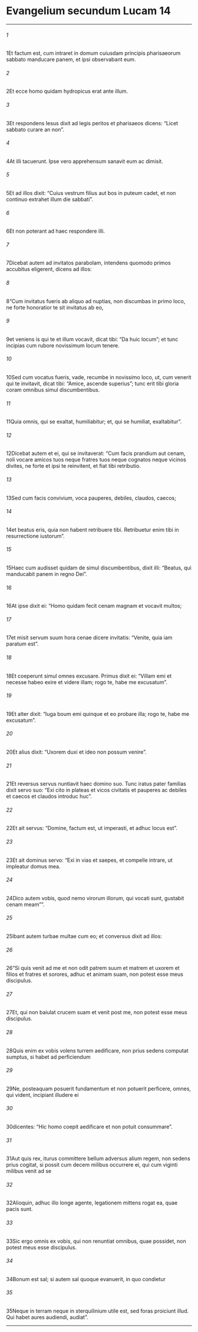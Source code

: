 
# Evangelium secundum Lucam 14
***
###### 1
<span class=vrs>1</span>Et factum est, cum intraret in domum cuiusdam principis pharisaeorum sabbato manducare panem, et ipsi observabant eum.
###### 2
<span class=vrs>2</span>Et ecce homo quidam hydropicus erat ante illum.
###### 3
<span class=vrs>3</span>Et respondens Iesus dixit ad legis peritos et pharisaeos dicens: “Licet sabbato curare an non”.
###### 4
<span class=vrs>4</span>At illi tacuerunt. Ipse vero apprehensum sanavit eum ac dimisit.
###### 5
<span class=vrs>5</span>Et ad illos dixit: “Cuius vestrum filius aut bos in puteum cadet, et non continuo extrahet illum die sabbati”.
###### 6
<span class=vrs>6</span>Et non poterant ad haec respondere illi.
###### 7
<span class=vrs>7</span>Dicebat autem ad invitatos parabolam, intendens quomodo primos accubitus eligerent, dicens ad illos:
###### 8
<span class=vrs>8</span>“Cum invitatus fueris ab aliquo ad nuptias, non discumbas in primo loco, ne forte honoratior te sit invitatus ab eo,
###### 9
<span class=vrs>9</span>et veniens is qui te et illum vocavit, dicat tibi: “Da huic locum”; et tunc incipias cum rubore novissimum locum tenere.
###### 10
<span class=vrs>10</span>Sed cum vocatus fueris, vade, recumbe in novissimo loco, ut, cum venerit qui te invitavit, dicat tibi: “Amice, ascende superius”; tunc erit tibi gloria coram omnibus simul discumbentibus.
###### 11
<span class=vrs>11</span>Quia omnis, qui se exaltat, humiliabitur; et, qui se humiliat, exaltabitur”.
###### 12
<span class=vrs>12</span>Dicebat autem et ei, qui se invitaverat: “Cum facis prandium aut cenam, noli vocare amicos tuos neque fratres tuos neque cognatos neque vicinos divites, ne forte et ipsi te reinvitent, et fiat tibi retributio.
###### 13
<span class=vrs>13</span>Sed cum facis convivium, voca pauperes, debiles, claudos, caecos;
###### 14
<span class=vrs>14</span>et beatus eris, quia non habent retribuere tibi. Retribuetur enim tibi in resurrectione iustorum”.
###### 15
<span class=vrs>15</span>Haec cum audisset quidam de simul discumbentibus, dixit illi: “Beatus, qui manducabit panem in regno Dei”.
###### 16
<span class=vrs>16</span>At ipse dixit ei: “Homo quidam fecit cenam magnam et vocavit multos;
###### 17
<span class=vrs>17</span>et misit servum suum hora cenae dicere invitatis: “Venite, quia iam paratum est”.
###### 18
<span class=vrs>18</span>Et coeperunt simul omnes excusare. Primus dixit ei: “Villam emi et necesse habeo exire et videre illam; rogo te, habe me excusatum”.
###### 19
<span class=vrs>19</span>Et alter dixit: “Iuga boum emi quinque et eo probare illa; rogo te, habe me excusatum”.
###### 20
<span class=vrs>20</span>Et alius dixit: “Uxorem duxi et ideo non possum venire”.
###### 21
<span class=vrs>21</span>Et reversus servus nuntiavit haec domino suo. Tunc iratus pater familias dixit servo suo: “Exi cito in plateas et vicos civitatis et pauperes ac debiles et caecos et claudos introduc huc”.
###### 22
<span class=vrs>22</span>Et ait servus: “Domine, factum est, ut imperasti, et adhuc locus est”.
###### 23
<span class=vrs>23</span>Et ait dominus servo: “Exi in vias et saepes, et compelle intrare, ut impleatur domus mea.
###### 24
<span class=vrs>24</span>Dico autem vobis, quod nemo virorum illorum, qui vocati sunt, gustabit cenam meam””.
###### 25
<span class=vrs>25</span>Ibant autem turbae multae cum eo; et conversus dixit ad illos:
###### 26
<span class=vrs>26</span>“Si quis venit ad me et non odit patrem suum et matrem et uxorem et filios et fratres et sorores, adhuc et animam suam, non potest esse meus discipulus.
###### 27
<span class=vrs>27</span>Et, qui non baiulat crucem suam et venit post me, non potest esse meus discipulus.
###### 28
<span class=vrs>28</span>Quis enim ex vobis volens turrem aedificare, non prius sedens computat sumptus, si habet ad perficiendum
###### 29
<span class=vrs>29</span>Ne, posteaquam posuerit fundamentum et non potuerit perficere, omnes, qui vident, incipiant illudere ei
###### 30
<span class=vrs>30</span>dicentes: “Hic homo coepit aedificare et non potuit consummare”.
###### 31
<span class=vrs>31</span>Aut quis rex, iturus committere bellum adversus alium regem, non sedens prius cogitat, si possit cum decem milibus occurrere ei, qui cum viginti milibus venit ad se
###### 32
<span class=vrs>32</span>Alioquin, adhuc illo longe agente, legationem mittens rogat ea, quae pacis sunt.
###### 33
<span class=vrs>33</span>Sic ergo omnis ex vobis, qui non renuntiat omnibus, quae possidet, non potest meus esse discipulus.
###### 34
<span class=vrs>34</span>Bonum est sal; si autem sal quoque evanuerit, in quo condietur
###### 35
<span class=vrs>35</span>Neque in terram neque in sterquilinium utile est, sed foras proiciunt illud. Qui habet aures audiendi, audiat”.
***
